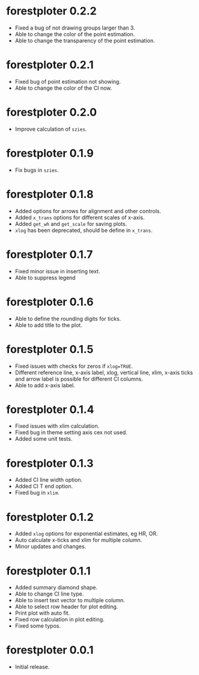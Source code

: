 # forestploter 0.2.2

* Fixed a bug of not drawing groups larger than 3.
* Able to change the color of the point estimation.
* Able to change the transparency of the point estimation.

# forestploter 0.2.1

* Fixed bug of point estimation not showing.
* Able to change the color of the CI now.

# forestploter 0.2.0

* Improve calculation of `szies`.

# forestploter 0.1.9

* Fix bugs in `szies`.

# forestploter 0.1.8

* Added options for arrows for alignment and other controls.
* Added `x_trans` options for different scales of x-axis.
* Added `get_wh` and `get_scale` for saving plots.
* `xlog` has been deprecated, should be define in `x_trans`.

# forestploter 0.1.7

* Fixed minor issue in inserting text.
* Able to suppress legend

# forestploter 0.1.6

* Able to define the rounding digits for ticks.
* Able to add title to the plot.

# forestploter 0.1.5

* Fixed issues with checks for zeros if `xlog=TRUE`.
* Different reference line, x-axis label, xlog, vertical line, xlim, x-axis ticks and arrow label is possible for different CI columns.
* Able to add x-axis label.

# forestploter 0.1.4

* Fixed issues with xlim calculation.
* Fixed bug in theme setting axis cex not used.
* Added some unit tests.

# forestploter 0.1.3

* Added CI line width option.
* Added CI T end option.
* Fixed bug in `xlim`.

# forestploter 0.1.2

* Added `xlog` options for exponential estimates, eg HR, OR.
* Auto calculate x-ticks and xlim for multiple column.
* Minor updates and changes.

# forestploter 0.1.1

* Added summary diamond shape.
* Able to change CI line type.
* Able to insert text vector to multiple column.
* Able to select row header for plot editing.
* Print plot with auto fit.
* Fixed row calculation in plot editing.
* Fixed some typos.

# forestploter 0.0.1

* Initial release.

